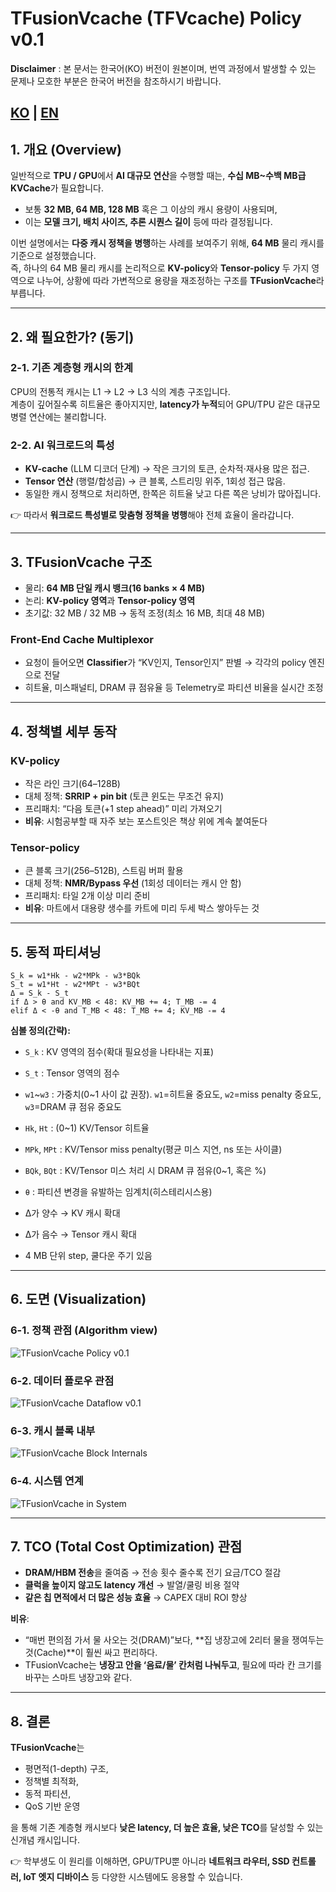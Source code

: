 # TFusionVcache (TFVcache) Policy v0.1

**Disclaimer** : 본 문서는 한국어(KO) 버전이 원본이며, 번역 과정에서 발생할 수 있는 문제나 모호한 부분은 한국어 버전을 참조하시기 바랍니다.


[KO](TFusionVcache_v0.1.md) | [EN](TFusionVcache_v0.1_en.md)
---


## 1. 개요 (Overview)

일반적으로 **TPU / GPU**에서 **AI 대규모 연산**을 수행할 때는, **수십 MB~수백 MB급 KVCache**가 필요합니다.  
- 보통 **32 MB, 64 MB, 128 MB** 혹은 그 이상의 캐시 용량이 사용되며,  
- 이는 **모델 크기, 배치 사이즈, 추론 시퀀스 길이** 등에 따라 결정됩니다.  

이번 설명에서는 **다중 캐시 정책을 병행**하는 사례를 보여주기 위해, **64 MB** 물리 캐시를 기준으로 설정했습니다.  
즉, 하나의 64 MB 물리 캐시를 논리적으로 **KV-policy**와 **Tensor-policy** 두 가지 영역으로 나누어, 상황에 따라 가변적으로 용량을 재조정하는 구조를 **TFusionVcache**라 부릅니다.  

---

## 2. 왜 필요한가? (동기)

### 2-1. 기존 계층형 캐시의 한계
CPU의 전통적 캐시는 L1 → L2 → L3 식의 계층 구조입니다.  
계층이 깊어질수록 히트율은 좋아지지만, **latency가 누적**되어 GPU/TPU 같은 대규모 병렬 연산에는 불리합니다.  

### 2-2. AI 워크로드의 특성
- **KV-cache** (LLM 디코더 단계) → 작은 크기의 토큰, 순차적·재사용 많은 접근.  
- **Tensor 연산** (행렬/합성곱) → 큰 블록, 스트리밍 위주, 1회성 접근 많음.  
- 동일한 캐시 정책으로 처리하면, 한쪽은 히트율 낮고 다른 쪽은 낭비가 많아집니다.  

👉 따라서 **워크로드 특성별로 맞춤형 정책을 병행**해야 전체 효율이 올라갑니다.  

---

## 3. TFusionVcache 구조

- 물리: **64 MB 단일 캐시 뱅크(16 banks × 4 MB)**  
- 논리: **KV-policy 영역**과 **Tensor-policy 영역**  
- 초기값: 32 MB / 32 MB → 동적 조정(최소 16 MB, 최대 48 MB)

### Front-End Cache Multiplexor
- 요청이 들어오면 **Classifier**가 “KV인지, Tensor인지” 판별 → 각각의 policy 엔진으로 전달  
- 히트율, 미스패널티, DRAM 큐 점유율 등 Telemetry로 파티션 비율을 실시간 조정  

---

## 4. 정책별 세부 동작

### KV-policy
- 작은 라인 크기(64–128B)  
- 대체 정책: **SRRIP + pin bit** (토큰 윈도는 무조건 유지)  
- 프리패치: “다음 토큰(+1 step ahead)” 미리 가져오기  
- **비유**: 시험공부할 때 자주 보는 포스트잇은 책상 위에 계속 붙여둔다  

### Tensor-policy
- 큰 블록 크기(256–512B), 스트림 버퍼 활용  
- 대체 정책: **NMR/Bypass 우선** (1회성 데이터는 캐시 안 함)  
- 프리패치: 타일 2개 이상 미리 준비  
- **비유**: 마트에서 대용량 생수를 카트에 미리 두세 박스 쌓아두는 것  

---

## 5. 동적 파티셔닝

```pseudo
S_k = w1*Hk - w2*MPk - w3*BQk
S_t = w1*Ht - w2*MPt - w3*BQt
Δ = S_k - S_t
if Δ > θ and KV_MB < 48: KV_MB += 4; T_MB -= 4
elif Δ < -θ and T_MB < 48: T_MB += 4; KV_MB -= 4
```
**심볼 정의(간략):**
- `S_k` : KV 영역의 점수(확대 필요성을 나타내는 지표)
- `S_t` : Tensor 영역의 점수
- `w1`~`w3` : 가중치(0~1 사이 값 권장). `w1`=히트율 중요도, `w2`=miss penalty 중요도, `w3`=DRAM 큐 점유 중요도
- `Hk`, `Ht` : (0~1) KV/Tensor 히트율
- `MPk`, `MPt` : KV/Tensor miss penalty(평균 미스 지연, ns 또는 사이클)
- `BQk`, `BQt` : KV/Tensor 미스 처리 시 DRAM 큐 점유(0~1, 혹은 %)
- `θ` : 파티션 변경을 유발하는 임계치(히스테리시스용)


- Δ가 양수 → KV 캐시 확대  
- Δ가 음수 → Tensor 캐시 확대  
- 4 MB 단위 step, 쿨다운 주기 있음  

---

## 6. 도면 (Visualization)

### 6-1. 정책 관점 (Algorithm view)
![TFusionVcache Policy v0.1](diagrams/TFusionVcache_algorithm_v0_1.svg)

### 6-2. 데이터 플로우 관점
![TFusionVcache Dataflow v0.1](diagrams/TFusionVcache_dataflow_v0_1.svg)

### 6-3. 캐시 블록 내부
![TFusionVcache Block Internals](diagrams/TFusionVcache_block_algo_v0_1.svg)

### 6-4. 시스템 연계
![TFusionVcache in System](diagrams/TFusionVcache_system_v0_1.svg)

---

## 7. TCO (Total Cost Optimization) 관점

- **DRAM/HBM 전송**을 줄여줌 → 전송 횟수 줄수록 전기 요금/TCO 절감  
- **클럭을 높이지 않고도 latency 개선** → 발열/쿨링 비용 절약  
- **같은 칩 면적에서 더 많은 성능 효율** → CAPEX 대비 ROI 향상  

**비유**:  
- “매번 편의점 가서 물 사오는 것(DRAM)”보다, **집 냉장고에 2리터 물을 쟁여두는 것(Cache)**이 훨씬 싸고 편리하다.  
- TFusionVcache는 **냉장고 안을 ‘음료/물’ 칸처럼 나눠두고**, 필요에 따라 칸 크기를 바꾸는 스마트 냉장고와 같다.  

---

## 8. 결론

**TFusionVcache**는  
- 평면적(1-depth) 구조,  
- 정책별 최적화,  
- 동적 파티션,  
- QoS 기반 운영  

을 통해 기존 계층형 캐시보다 **낮은 latency, 더 높은 효율, 낮은 TCO**를 달성할 수 있는 신개념 캐시입니다.  

👉 학부생도 이 원리를 이해하면, GPU/TPU뿐 아니라 **네트워크 라우터, SSD 컨트롤러, IoT 엣지 디바이스** 등 다양한 시스템에도 응용할 수 있습니다.  
